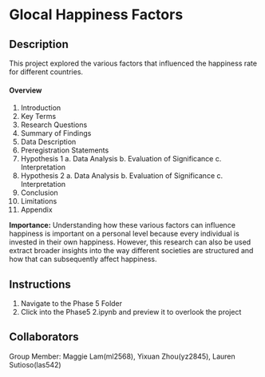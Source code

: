 # Glocal Happiness Factors

## Description 
This project explored the various factors that influenced the happiness rate for different countries. 

#### Overview
1. Introduction
  1.  Key Terms
  2. Research Questions
  3. Summary of Findings
3. Data Description
4. Preregistration Statements
5. Hypothesis 1
  a. Data Analysis
  b. Evaluation of Significance
  c. Interpretation
6. Hypothesis 2
  a. Data Analysis
  b. Evaluation of Significance
  c. Interpretation
7. Conclusion
8. Limitations
9. Appendix

**Importance:** Understanding how these various factors can influence happiness is important on a personal level because every individual is invested in their own happiness. However, this research can also be used extract broader insights into the way different societies are structured and how that can subsequently affect happiness.


## Instructions 
1. Navigate to the Phase 5 Folder
2. Click into the Phase5 2.ipynb and preview it to overlook the project


## Collaborators
Group Member: Maggie Lam(ml2568), Yixuan Zhou(yz2845), Lauren Sutioso(las542)


